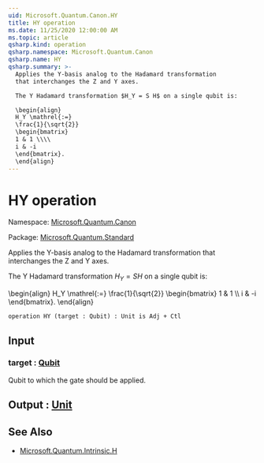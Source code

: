 ```yaml
---
uid: Microsoft.Quantum.Canon.HY
title: HY operation
ms.date: 11/25/2020 12:00:00 AM
ms.topic: article
qsharp.kind: operation
qsharp.namespace: Microsoft.Quantum.Canon
qsharp.name: HY
qsharp.summary: >-
  Applies the Y-basis analog to the Hadamard transformation
  that interchanges the Z and Y axes.

  The Y Hadamard transformation $H_Y = S H$ on a single qubit is:

  \begin{align}
  H_Y \mathrel{:=}
  \frac{1}{\sqrt{2}}
  \begin{bmatrix}
  1 & 1 \\\\
  i & -i
  \end{bmatrix}.
  \end{align}
---
```


# HY operation

Namespace: [Microsoft.Quantum.Canon](xref:Microsoft.Quantum.Canon)

Package: [Microsoft.Quantum.Standard](https://nuget.org/packages/Microsoft.Quantum.Standard)


Applies the Y-basis analog to the Hadamard transformationthat interchanges the Z and Y axes.The Y Hadamard transformation $H_Y = S H$ on a single qubit is:\begin{align}H_Y \mathrel{:=}\frac{1}{\sqrt{2}}\begin{bmatrix}1 & 1 \\\\i & -i\end{bmatrix}.\end{align}

```qsharp
operation HY (target : Qubit) : Unit is Adj + Ctl
```


## Input

### target : [Qubit](xref:microsoft.quantum.concepts.the-qubit)

Qubit to which the gate should be applied.



## Output : [Unit](xref:microsoft.quantum.user-guide.language.types)



## See Also

- [Microsoft.Quantum.Intrinsic.H](xref:Microsoft.Quantum.Intrinsic.H)